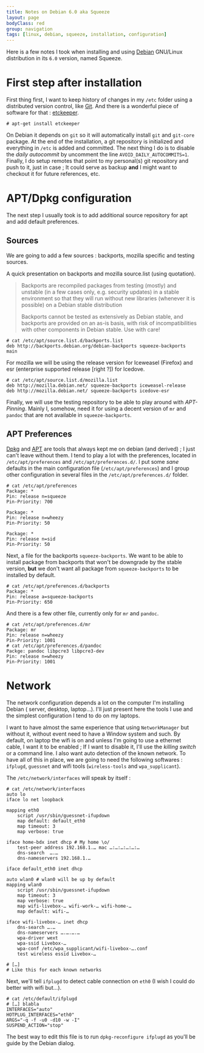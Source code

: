 ```yaml
---
title: Notes on Debian 6.0 aka Squeeze
layout: page
bodyClass: red
group: navigation
tags: [linux, debian, squeeze, installation, configuration]
---
```


Here is a few notes I took when installing and using [Debian](http://debian.org)
GNU/Linux distribution in its `6.0` version, named Squeeze.

# First step after installation

First thing first, I want to keep history of changes in my `/etc` folder using
a distributed version control, like [Git](http://git-scm.com). And there is a
wonderful piece of software for that : [etckeeper](http://joeyh.name/code/etckeeper/).

    # apt-get install etckeeper

On Debian it depends on `git` so it will automatically install `git` and `git-core`
package. At the end of the installation, a git repository is initialized and
everything in `/etc` is added and committed. The next thing I do is to disable the
_daily autocommit_ by uncomment the line `AVOID_DAILY_AUTOCOMMITS=1`. Finally, I
do setup remotes that point to my personal(s) git repository and push to it, just
in case ; It could serve as backup __and__ I might want to checkout it for future
references, etc.

# APT/Dpkg configuration

The next step I usually took is to add additional source repository for apt and
add default preferences.

## Sources

We are going to add a few sources : backports, mozilla specific and testing sources.

A quick presentation on backports and mozilla source.list (using quotation).

> Backports are recompiled packages from testing (mostly) and unstable (in a few cases only, e.g. security updates) in a stable environment so that they will run without new libraries (whenever it is possible) on a Debian stable distribution
>
> Backports cannot be tested as extensively as Debian stable, and backports are provided on an as-is basis, with risk of incompatibilities with other components in Debian stable. Use with care!

    # cat /etc/apt/source.list.d/backports.list
    deb http://backports.debian.org/debian-backports squeeze-backports main

For mozilla we will be using the release version for Iceweasel (Firefox) and
esr (enterprise supported release [right ?]) for Icedove.

    # cat /etc/apt/source.list.d/mozilla.list
    deb http://mozilla.debian.net/ squeeze-backports iceweasel-release
    deb http://mozilla.debian.net/ squeeze-backports icedove-esr

Finally, we will use the testing repository to be able to play around with 
_APT-Pinning_. Mainly I, somehow, need it for using a decent version of `mr` and
`pandoc` that are not available in `squeeze-backports`.

## APT Preferences

[Dpkg](http://wiki.debian.org/dpkg) and [APT](http://wiki.debian.org/Apt) are tools that always kept me on debian (and derived) ; I just can't
leave without them. I tend to play a lot with the preferences, located in `/etc/apt/preferences`
and `/etc/apt/preferences.d/`. I put some _sane_ defaults in the main configuration
file (`/etc/apt/preferences`) and I group other configuration in several files
in the `/etc/apt/preferences.d/` folder.

    # cat /etc/apt/preferences
    Package: *
    Pin: release n=squeeze
    Pin-Priority: 700

    Package: *
    Pin: release n=wheezy
    Pin-Priority: 50

    Package: *
    Pin: release n=sid
    Pin-Priority: 50

Next, a file for the backports `squeeze-backports`. We want to be able to install
package from backports that won't be downgrade by the stable version, **but** we
don't want all package from `squeeze-backports` to be installed by default.

    # cat /etc/apt/preferences.d/backports
    Package: *
    Pin: release a=squeeze-backports
    Pin-Priority: 650

And there is a few other file, currently only for `mr` and `pandoc`.

    # cat /etc/apt/preferences.d/mr
    Package: mr
    Pin: release n=wheezy
    Pin-Priority: 1001
    # cat /etc/apt/preferences.d/pandoc
    Packge: pandoc libpcre3 libpcre3-dev
    Pin: release n=wheezy
    Pin-Priority: 1001

# Network

The network configuration depends a lot on the computer I'm installing Debian (
server, desktop, laptop…). I'll just present here the tools I use and the simplest
configuration I tend to do on my laptops.

I want to have almost the same experience that using `NetworkManager` but without
it, without event need to have a Window system and such. By default, on laptop
the wifi is on and unless I'm going to use a ethernet cable, I want it to be
enabled ; If I want to disable it, I'll use the *killing switch* or a command line.
I also want auto detection of the known network. To have all of this in place, we
are going to need the following softwares : `ifplugd`, `guessnet` and wifi tools
(`wireless-tools` and `wpa_supplicant`).

The `/etc/network/interfaces` will speak by itself :

    # cat /etc/network/interfaces
    auto lo
    iface lo net loopback

    mapping eth0
        script /usr/sbin/guessnet-ifupdown
        map default: default_eth0
        map timeout: 3
        map verbose: true

    iface home-bdx inet dhcp # My home \o/
        test-peer address 192.168.1.… mac …:…:…:…:…:…
        dns-search  ….…
        dns-nameservers 192.168.1.…

    iface default_eth0 inet dhcp

    auto wlan0 # wlan0 will be up by default
    mapping wlan0
        script /usr/sbin/guessnet-ifupdown
        map timeout: 3
        map verbose: true
        map wifi-livebox-… wifi-work-… wifi-home-…
        map default: wifi-…

    iface wifi-livebox-… inet dhcp
        dns-search ….…
        dns-nameservers ….….….…
        wpa-driver wext
        wpa-ssid Livebox-…
        wpa-conf /etc/wpa_supplicant/wifi-livebox-….conf
        test wireless essid Livebox-…

    # […]
    # Like this for each known networks

Next, we'll tell `ifplugd` to detect cable connection on `eth0` (I wish I could
do better with wifi but…).

    # cat /etc/default/ifplugd
    # […] blabla
    INTERFACES="auto"
    HOTPLUG_INTERFACES="eth0"
    ARGS="-q -f -u0 -d10 -w -I"
    SUSPEND_ACTION="stop"

The best way to edit this file is to run `dpkg-reconfigure ifplugd` as you'll
be guide by the Debian dialog.

<!--
# Laptop

laptop-mode-tools, unburden-home, optim boot & co

# Xorg

xorg, urxvt, …

# Development & sysadmin

lxc, schroot, …

## Debian

pbuilder, …
-->
